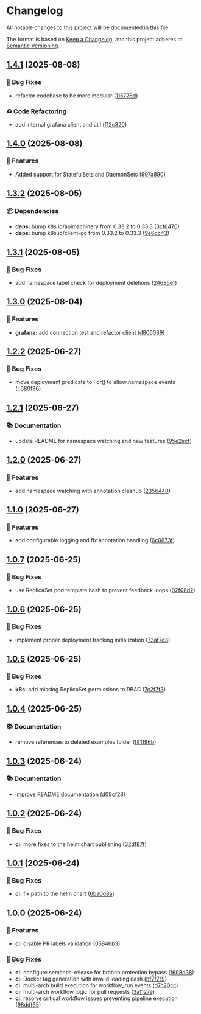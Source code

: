 # Changelog

All notable changes to this project will be documented in this file.

The format is based on [Keep a Changelog](https://keepachangelog.com/en/1.0.0/),
and this project adheres to [Semantic Versioning](https://semver.org/spec/v2.0.0.html).

<!-- semantic-release-generated changelog -->

## [1.4.1](https://github.com/Perun-Engineering/deployment-annotator-for-grafana/compare/v1.4.0...v1.4.1) (2025-08-08)


### 🐛 Bug Fixes

* refactor codebase to be more modular ([115778d](https://github.com/Perun-Engineering/deployment-annotator-for-grafana/commit/115778d3dce6133ee5eed0b818c353fa8654524c))


### ♻️ Code Refactoring

* add internal grafana client and util ([f12c320](https://github.com/Perun-Engineering/deployment-annotator-for-grafana/commit/f12c320e8c1da13b8db5afec38e4c02a9de1afdc))

## [1.4.0](https://github.com/Perun-Engineering/deployment-annotator-for-grafana/compare/v1.3.2...v1.4.0) (2025-08-08)


### 🎯 Features

* Added support for StatefulSets and DaemonSets ([997a890](https://github.com/Perun-Engineering/deployment-annotator-for-grafana/commit/997a890d6e26b091b77a7a18fed67e3d01e1464f))

## [1.3.2](https://github.com/Perun-Engineering/deployment-annotator-for-grafana/compare/v1.3.1...v1.3.2) (2025-08-05)


### 📦 Dependencies

* **deps:** bump k8s.io/apimachinery from 0.33.2 to 0.33.3 ([3cf6476](https://github.com/Perun-Engineering/deployment-annotator-for-grafana/commit/3cf647687d57cc526920eb27cd2451fbb1a50d34))
* **deps:** bump k8s.io/client-go from 0.33.2 to 0.33.3 ([9e6dc43](https://github.com/Perun-Engineering/deployment-annotator-for-grafana/commit/9e6dc43347f981f975930e701db944ad467d1368))

## [1.3.1](https://github.com/Perun-Engineering/deployment-annotator-for-grafana/compare/v1.3.0...v1.3.1) (2025-08-05)


### 🐛 Bug Fixes

* add namespace label check for deployment deletions ([24685ef](https://github.com/Perun-Engineering/deployment-annotator-for-grafana/commit/24685ef1a1e82f7b1fecae16803c246248eda93c))

## [1.3.0](https://github.com/Perun-Engineering/deployment-annotator-for-grafana/compare/v1.2.2...v1.3.0) (2025-08-04)


### 🎯 Features

* **grafana:** add connection test and refactor client ([d806089](https://github.com/Perun-Engineering/deployment-annotator-for-grafana/commit/d8060896667823964c01b585010ebea91d17bf7c))

## [1.2.2](https://github.com/Perun-Engineering/deployment-annotator-for-grafana/compare/v1.2.1...v1.2.2) (2025-06-27)


### 🐛 Bug Fixes

* move deployment predicate to For() to allow namespace events ([c680f36](https://github.com/Perun-Engineering/deployment-annotator-for-grafana/commit/c680f36b5ab8f2cef5669b9f954925532dc20b85))

## [1.2.1](https://github.com/Perun-Engineering/deployment-annotator-for-grafana/compare/v1.2.0...v1.2.1) (2025-06-27)


### 📚 Documentation

* update README for namespace watching and new features ([95e2ecf](https://github.com/Perun-Engineering/deployment-annotator-for-grafana/commit/95e2ecf755bee28af3d31b7e4582a57430513c8f))

## [1.2.0](https://github.com/Perun-Engineering/deployment-annotator-for-grafana/compare/v1.1.0...v1.2.0) (2025-06-27)


### 🎯 Features

* add namespace watching with annotation cleanup ([2356440](https://github.com/Perun-Engineering/deployment-annotator-for-grafana/commit/235644066437408c42c98e0024271b5f46cd9eed))

## [1.1.0](https://github.com/Perun-Engineering/deployment-annotator-for-grafana/compare/v1.0.7...v1.1.0) (2025-06-27)


### 🎯 Features

* add configurable logging and fix annotation handling ([6c0673f](https://github.com/Perun-Engineering/deployment-annotator-for-grafana/commit/6c0673f913cf286e1baf4694d014123bc62b1f8f))

## [1.0.7](https://github.com/Perun-Engineering/deployment-annotator-for-grafana/compare/v1.0.6...v1.0.7) (2025-06-25)


### 🐛 Bug Fixes

* use ReplicaSet pod template hash to prevent feedback loops ([02f08d2](https://github.com/Perun-Engineering/deployment-annotator-for-grafana/commit/02f08d24d56ab2520826401f0327340f8fb3ee4b))

## [1.0.6](https://github.com/Perun-Engineering/deployment-annotator-for-grafana/compare/v1.0.5...v1.0.6) (2025-06-25)


### 🐛 Bug Fixes

* implement proper deployment tracking initialization ([73af7d3](https://github.com/Perun-Engineering/deployment-annotator-for-grafana/commit/73af7d3e4a6956df82180ab66b21f886f67ca062))

## [1.0.5](https://github.com/Perun-Engineering/deployment-annotator-for-grafana/compare/v1.0.4...v1.0.5) (2025-06-25)


### 🐛 Bug Fixes

* **k8s:** add missing ReplicaSet permissions to RBAC ([7c2f7f3](https://github.com/Perun-Engineering/deployment-annotator-for-grafana/commit/7c2f7f353dc38f497d7de091f341dca274ef7fa9))

## [1.0.4](https://github.com/Perun-Engineering/deployment-annotator-for-grafana/compare/v1.0.3...v1.0.4) (2025-06-25)


### 📚 Documentation

* remove references to deleted examples folder ([f81196b](https://github.com/Perun-Engineering/deployment-annotator-for-grafana/commit/f81196bd2c9d69ff51010b6e6d9ab04f0dfdc9fe))

## [1.0.3](https://github.com/Perun-Engineering/deployment-annotator-for-grafana/compare/v1.0.2...v1.0.3) (2025-06-24)


### 📚 Documentation

* improve README documentation ([d09cf28](https://github.com/Perun-Engineering/deployment-annotator-for-grafana/commit/d09cf286090c04a2c8f785b95ae87ed09b2d6718))

## [1.0.2](https://github.com/Perun-Engineering/deployment-annotator-for-grafana/compare/v1.0.1...v1.0.2) (2025-06-24)


### 🐛 Bug Fixes

* **ci:** more fixes to the helm chart publishing ([32df87f](https://github.com/Perun-Engineering/deployment-annotator-for-grafana/commit/32df87fe05de4031335d4598cc7f02a51351ba9c))

## [1.0.1](https://github.com/Perun-Engineering/deployment-annotator-for-grafana/compare/v1.0.0...v1.0.1) (2025-06-24)


### 🐛 Bug Fixes

* **ci:** fix path to the helm chart ([6ba0d8a](https://github.com/Perun-Engineering/deployment-annotator-for-grafana/commit/6ba0d8ac9dac9b9e669d4231be08800b6e0b1cca))

## 1.0.0 (2025-06-24)


### 🎯 Features

* **ci:** disable PR labels validation ([05846b3](https://github.com/Perun-Engineering/deployment-annotator-for-grafana/commit/05846b389ac8ec23ac9d2748cc2312b9c8ec221b))


### 🐛 Bug Fixes

* **ci:** configure semantic-release for branch protection bypass ([f698d38](https://github.com/Perun-Engineering/deployment-annotator-for-grafana/commit/f698d3874057222fcf77b2d3d00c7cb1b8a92848))
* **ci:** Docker tag generation with invalid leading dash ([bf7f719](https://github.com/Perun-Engineering/deployment-annotator-for-grafana/commit/bf7f719e03f98b093534615368d9154b8b3757b0))
* **ci:** multi-arch build execution for workflow_run events ([d7c20cc](https://github.com/Perun-Engineering/deployment-annotator-for-grafana/commit/d7c20cc288a6b04055a203368b7721f9f8efb2bc))
* **ci:** multi-arch workflow logic for pull requests ([3a1127e](https://github.com/Perun-Engineering/deployment-annotator-for-grafana/commit/3a1127e8425639fa88718db0c2ab9c59bcc03c81))
* **ci:** resolve critical workflow issues preventing pipeline execution ([98ddf65](https://github.com/Perun-Engineering/deployment-annotator-for-grafana/commit/98ddf658405d0becf42ef59bc793441495d8c1dd))
